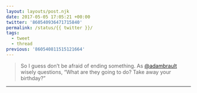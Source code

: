 ```yaml
---
layout: layouts/post.njk
date: 2017-05-05 17:05:21 +00:00
twitter: '860540936471715840'
permalink: /status/{{ twitter }}/
tags: 
  - tweet
  - thread
previous: '860540811515121664'
---
```


> So I guess don’t be afraid of ending something. As [@adambrault](https://twitter.com/adambrault) wisely questions, “What are they going to do? Take away your birthday?”

---
